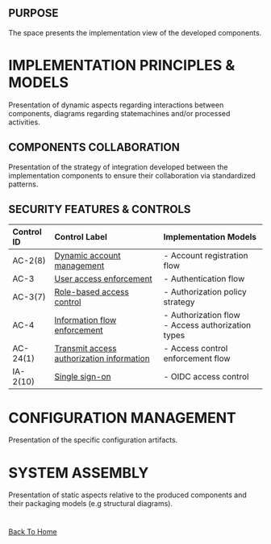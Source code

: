 ## PURPOSE
The space presents the implementation view of the developed components.

# IMPLEMENTATION PRINCIPLES & MODELS
Presentation of dynamic aspects regarding interactions between components, diagrams regarding statemachines and/or processed activities.
## COMPONENTS COLLABORATION
Presentation of the strategy of integration developed between the implementation components to ensure their collaboration via standardized patterns.


## SECURITY FEATURES & CONTROLS
|Control ID|Control Label|Implementation Models|
|:---|:---|:---|
|AC-2(8)|[Dynamic account management](dynamic-account-management.md)|- Account registration flow<br>|
|AC-3|[User access enforcement](user-access-enforcement.md)|- Authentication flow<br>|
|AC-3(7)|[Role-based access control](role-based-access-control.md)|- Authorization policy strategy<br>|
|AC-4|[Information flow enforcement](information-flow-enforcement.md)|- Authorization flow<br>- Access authorization types|
|AC-24(1)|[Transmit access authorization information](transmit-access-authorization-information.md)|- Access control enforcement flow<br>|
|IA-2(10)|[Single sign-on](single-sign-on.md)|- OIDC access control<br>|

# CONFIGURATION MANAGEMENT
Presentation of the specific configuration artifacts.

# SYSTEM ASSEMBLY
Presentation of static aspects relative to the produced components and their packaging models (e.g structural diagrams).

#
[Back To Home](/README.md)
